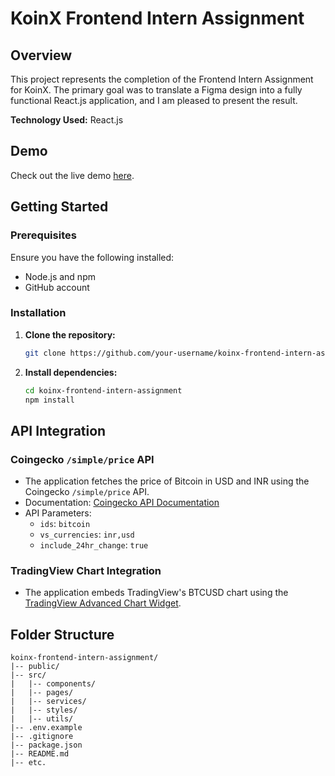# KoinX Frontend Intern Assignment

## Overview

This project represents the completion of the Frontend Intern Assignment for KoinX. The primary goal was to translate a Figma design into a fully functional React.js application, and I am pleased to present the result.

**Technology Used:** React.js

## Demo

Check out the live demo [here](https://koinx-amber.vercel.app/).

## Getting Started

### Prerequisites

Ensure you have the following installed:

- Node.js and npm
- GitHub account

### Installation

1. **Clone the repository:**

    ```bash
    git clone https://github.com/your-username/koinx-frontend-intern-assignment.git
    ```

2. **Install dependencies:**

    ```bash
    cd koinx-frontend-intern-assignment
    npm install
    ```

## API Integration

### Coingecko `/simple/price` API

- The application fetches the price of Bitcoin in USD and INR using the Coingecko `/simple/price` API.
- Documentation: [Coingecko API Documentation](https://www.coingecko.com/api/documentation)
- API Parameters:
  - `ids`: `bitcoin`
  - `vs_currencies`: `inr,usd`
  - `include_24hr_change`: `true`

### TradingView Chart Integration

- The application embeds TradingView's BTCUSD chart using the [TradingView Advanced Chart Widget](https://www.tradingview.com/widget-docs/widgets/charts/advanced-chart/).

## Folder Structure

```plaintext
koinx-frontend-intern-assignment/
|-- public/
|-- src/
|   |-- components/
|   |-- pages/
|   |-- services/
|   |-- styles/
|   |-- utils/
|-- .env.example
|-- .gitignore
|-- package.json
|-- README.md
|-- etc.
